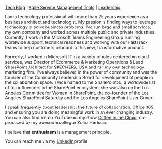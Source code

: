 [Tech Blog](blog_index.md) | [Agile Service Management Tools](.\asm\index.md) | [Leadership](.\leadership\index.md) 


I am a technology professional with more than 25 years experience as a business architect and technologist.  My passion is finding ways to leverage technology to solve business problems.  I've run large and small services, my own company and worked across multiple public and private industries.  Currently, I work in the Microsoft Teams Engineering Group running worldwide support, technical readiness and working with our FastTrack teams to help customers onboard to this new, transformative product.  

Formerly, I worked in Microsoft IT in a variety of roles centered on cloud services, was Director of Ecommerce & Marketing Operations & Lead SharePoint Architect for SKECHERS, USA and ran my own technology marketing firm.  I've always believed in the power of community and was the founder of the Community Leadership Board for development of people in the collaboration space.  Twice named to the SharePoint50, a worldwide list of top influencers in the SharePoint ecosystem, she was also on the Los Angeles Committee for Women in SharePoint, the co-founder of the Los Angeles SharePoint Saturday and the Los Angeles SharePoint User Group.  

I speak frequently about leadership, the future of collaboration, Office 365 and ensuring you are doing meaningful work in an ever changing industry.  You can also find me on YouTube on my show [Coffee in the Cloud](https://aka.ms/CoffeeintheCloudTV), co-produced by my awesome collegue Zulna Heriscar.   

I believe that **enthusiasm** is a management principle. 

You can reach me via my [LinkedIn](https://linkedin.com/in/karuanagatimu) profile.
